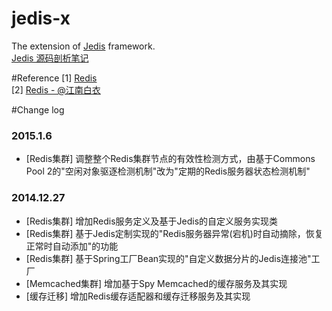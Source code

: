 jedis-x
=======

The extension of [Jedis](https://github.com/xetorthio/jedis) framework.<br>
[Jedis 源码剖析笔记](https://github.com/EdwardLee03/jedis-sr)

#Reference
[1] [Redis](http://redis.io)<br>
[2] [Redis - @江南白衣](https://github.com/springside/springside4/wiki/Redis)

#Change log
### 2015.1.6
* [Redis集群] 调整整个Redis集群节点的有效性检测方式，由基于Commons Pool 2的"空闲对象驱逐检测机制"改为"定期的Redis服务器状态检测机制"<br>

### 2014.12.27
* [Redis集群] 增加Redis服务定义及基于Jedis的自定义服务实现类<br>
* [Redis集群] 基于Jedis定制实现的"Redis服务器异常(宕机)时自动摘除，恢复正常时自动添加"的功能<br>
* [Redis集群] 基于Spring工厂Bean实现的"自定义数据分片的Jedis连接池"工厂<br>
* [Memcached集群] 增加基于Spy Memcached的缓存服务及其实现<br>
* [缓存迁移] 增加Redis缓存适配器和缓存迁移服务及其实现<br>
